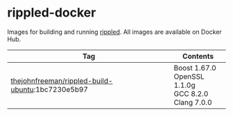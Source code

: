# rippled-docker

Images for building and running [rippled](https://github.com/ripple/rippled).
All images are available on Docker Hub.

| Tag | Contents |
| --- | -------- |
| [thejohnfreeman/rippled-build-ubuntu](https://cloud.docker.com/repository/docker/thejohnfreeman/rippled-build-ubuntu):1bc7230e5b97 | Boost 1.67.0 <br /> OpenSSL 1.1.0g <br /> GCC 8.2.0 <br /> Clang 7.0.0
